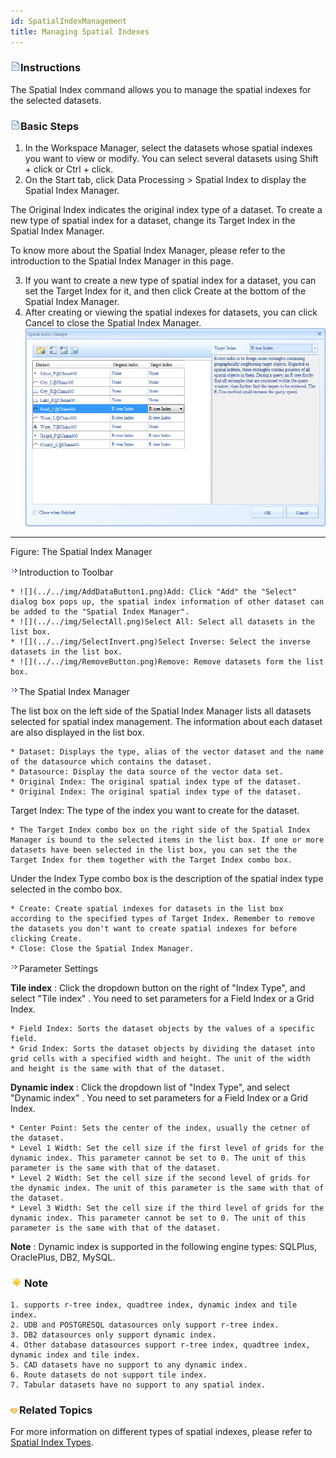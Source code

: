 ```yaml
---
id: SpatialIndexManagement
title: Managing Spatial Indexes  
---  
```

### ![](../../img/read.gif)Instructions

The Spatial Index command allows you to manage the spatial indexes for the selected datasets.

### ![](../../img/read.gif)Basic Steps

  1. In the Workspace Manager, select the datasets whose spatial indexes you want to view or modify. You can select several datasets using Shift + click or Ctrl + click.
  2. On the Start tab, click Data Processing > Spatial Index to display the Spatial Index Manager.

The Original Index indicates the original index type of a dataset. To create a 
new type of spatial index for a dataset, change its Target Index in the 
Spatial Index Manager.

To know more about the Spatial Index Manager, please refer to the introduction 
to the Spatial Index Manager in this page.

  3. If you want to create a new type of spatial index for a dataset, you can set the Target Index for it, and then click Create at the bottom of the Spatial Index Manager.
  4. After creating or viewing the spatial indexes for datasets, you can click Cancel to close the Spatial Index Manager.
![](img-en/SpatialMangerDia.png)  
---  
Figure: The Spatial Index Manager  
  
![](img/close.gif)Introduction to Toolbar

    * ![](../../img/AddDataButton1.png)Add: Click "Add" the "Select" dialog box pops up, the spatial index information of other dataset can be added to the "Spatial Index Manager".
    * ![](../../img/SelectAll.png)Select All: Select all datasets in the list box.
    * ![](../../img/SelectInvert.png)Select Inverse: Select the inverse datasets in the list box.
    * ![](../../img/RemoveButton.png)Remove: Remove datasets form the list box.

![](img/close.gif)The Spatial Index Manager

The list box on the left side of the Spatial Index Manager lists all datasets selected for spatial index management. The information about each dataset are also displayed in the list box.

    * Dataset: Displays the type, alias of the vector dataset and the name of the datasource which contains the dataset.
    * Datasource: Display the data source of the vector data set.
    * Original Index: The original spatial index type of the dataset.
    * Original Index: The original spatial index type of the dataset.

Target Index: The type of the index you want to create for the dataset.

    * The Target Index combo box on the right side of the Spatial Index Manager is bound to the selected items in the list box. If one or more datasets have been selected in the list box, you can set the the Target Index for them together with the Target Index combo box.

Under the Index Type combo box is the description of the spatial index type selected in the combo box.

    * Create: Create spatial indexes for datasets in the list box according to the specified types of Target Index. Remember to remove the datasets you don't want to create spatial indexes for before clicking Create. 
    * Close: Close the Spatial Index Manager. 

![](img/close.gif)Parameter Settings

**Tile index** : Click the dropdown button on the right of "Index Type", and select "Tile index" . You need to set parameters for a Field Index or a Grid Index.

    * Field Index: Sorts the dataset objects by the values of a specific field.
    * Grid Index: Sorts the dataset objects by dividing the dataset into grid cells with a specified width and height. The unit of the width and height is the same with that of the dataset. 

**Dynamic index** : Click the dropdown list of "Index Type", and select "Dynamic index" . You need to set parameters for a Field Index or a Grid Index.

    * Center Point: Sets the center of the index, usually the cetner of the dataset. 
    * Level 1 Width: Set the cell size if the first level of grids for the dynamic index. This parameter cannot be set to 0. The unit of this parameter is the same with that of the dataset. 
    * Level 2 Width: Set the cell size if the second level of grids for the dynamic index. The unit of this parameter is the same with that of the dataset. 
    * Level 3 Width: Set the cell size if the third level of grids for the dynamic index. This parameter cannot be set to 0. The unit of this parameter is the same with that of the dataset.

**Note** : Dynamic index is supported in the following engine types: SQLPlus, OraclePlus, DB2, MySQL.

### ![](../../img/note.png)Note

    1. supports r-tree index, quadtree index, dynamic index and tile index.
    2. UDB and POSTGRESQL datasources only support r-tree index.
    3. DB2 datasources only support dynamic index.
    4. Other database datasources support r-tree index, quadtree index, dynamic index and tile index.
    5. CAD datasets have no support to any dynamic index.
    6. Route datasets do not support tile index.
    7. Tabular datasets have no support to any spatial index.

### ![](../img/seealso.png)Related Topics

For more information on different types of spatial indexes, please refer to [Spatial Index Types](SpatialIndexType.htm).


